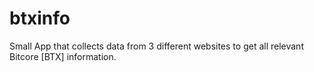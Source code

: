 # btxinfo
Small App that collects data from 3 different websites to get all relevant Bitcore [BTX] information.
